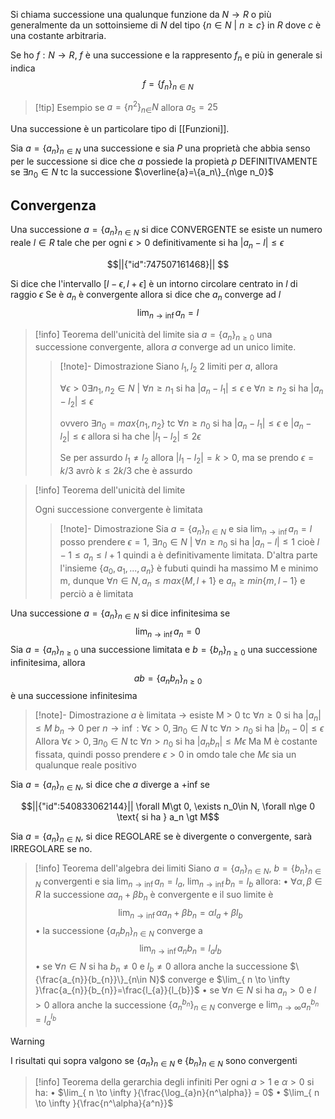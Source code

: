 Si chiama successione una qualunque funzione da $N\to R$ o più generalmente da un sottoinsieme di $N$ del tipo $\{n\in N \text{ | }n\ge c\}$ in $R$ dove $c$ è una costante arbitraria.

Se ho $f:N\to R$, $f$ è una successione e la rappresento $f_n$ e più in generale si indica $$
f=\{f_n\}_{n\in N}
$$
>[!tip] Esempio
>se $a=\{n^2\}_{n\in }N$ allora $a_5=25$

Una successione è un particolare tipo di [[Funzioni]]. 

Sia $a=\{a_n\}_{n\in N}$ una successione e sia $P$ una proprietà che abbia senso per le successione si dice che $a$ possiede la propietà $p$ DEFINITIVAMENTE
se $\exists n_0\in N$ tc la successione $\overline{a}=\{a_n\}_{n\ge n_0}$

## Convergenza

Una successione $a=\{a_n\}_{n\in N}$ si dice CONVERGENTE se esiste un numero reale $l\in R$ tale che per ogni $\epsilon \gt 0$ definitivamente si ha $|a_n - l | \le \epsilon$ 
```math
||{"id":747507161468}||


```
Si dice che l'intervallo $[l-\epsilon,l+\epsilon]$ è un intorno circolare centrato in $l$ di raggio $\epsilon$
Se è $a_n$ è convergente allora si dice che $a_n$ converge ad $l$ $$
	\lim_{n\to \inf} a_n = l
$$ 
>[!info] Teorema dell'unicità del limite
>sia $a=\{a_n\}_{n\ge 0}$ una successione convergente, allora $a$ converge ad un unico limite.
>>[!note]- Dimostrazione
>>Siano $l_1,l_2$ 2 limiti per $a$, allora 
>>
>>$\forall\epsilon\gt0 \exists n_1,n_2\in N \text{ | } \forall n\ge n_1$ si ha $|a_n - l_1|\le \epsilon$ e $\forall n\ge n_2$ si ha $|a_n - l_2|\le \epsilon$
>>
>>ovvero $\exists n_0 = max\{n_1,n_2\}$ tc $\forall n\ge n_0$ si ha $|a_n - l_1|\le \epsilon$ e $|a_n - l_2|\le \epsilon$ allora si ha che $|l_1-l_2| \le 2\epsilon$
>>
>>Se per assurdo $l_1\not=l_2$ allora $|l_1-l_2|=k\gt 0$, ma se prendo $\epsilon = k/3$ avrò $k\le {2k}/3$ che è assurdo 

>[!info] Teorema dell'unicità del limite
>
>Ogni successione convergente è limitata
>>[!note]- Dimostrazione
Sia $a=\{a_n\}_{n\in N}$ e sia $\lim_{n\to \inf} a_n = l$ posso prendere $\epsilon=1$, $\exists n_0\in N\text{ | } \forall n\ge n_0$ si ha $|a_n-l| \le 1$ cioè $l-1\le a_n\le l+1$ quindi a è definitivamente limitata.
D'altra parte l'insieme $\{a_0,a_1,...,a_n\}$ è fubuti quindi ha massimo M e minimo m, dunque $\forall n\in N, a_n \le max\{M,l+1\} \text{ e } a_n \ge min\{m,l-1\}$ e perciò a è limitata

Una successione $a=\{a_n\}_{n\in N}$ si dice infinitesima se $$\lim_{n\to \inf} a_n = 0$$
Sia $a=\{a_n\}_{n\ge 0}$ una successione limitata e  $b=\{b_n\}_{n\ge 0}$ una successione infinitesima, allora $$ab = \{a_nb_n\}_{n\ge 0}$$ è una successione infinitesima

>[!note]- Dimostrazione
>$a$ è limitata -> esiste M > 0 tc $\forall n\ge0$ si ha $|a_n|\le M$
>$b_n\to 0$ per $n\to \inf$ : $\forall \epsilon \gt 0, \exists n_0 \in N$ tc $\forall n \gt n_0$ si ha $|b_n -0| \le \epsilon$
>Allora  $\forall \epsilon \gt 0, \exists n_0 \in N$ tc $\forall n \gt n_0$ si ha $|a_nb_n|\le M\epsilon$
>Ma M è costante fissata, quindi posso prendere $\epsilon \gt 0$ in omdo tale che $M\epsilon$ sia un qualunque reale positivo

Sia  $a=\{a_n\}_{n\in N}$, si dice che $a$ diverge a +inf se 
```math
||{"id":540833062144}||

\forall M\gt 0, \exists n_0\in N, \forall n\ge 0 \text{ si ha } a_n \gt M
```
Sia  $a=\{a_n\}_{n\in N}$, si dice REGOLARE se è divergente o convergente, sarà IRREGOLARE se no.

>[!info] Teorema dell'algebra dei limiti
Siano $a=\{a_n\}_{n\in N}$, $b=\{b_n\}_{n\in N}$ convergenti e sia $\lim_{n\to \inf} a_n = l_a$, $\lim_{n\to \inf} b_n = l_b$ allora:
• $\forall \alpha,\beta\in R$ la successione $\alpha a_n + \beta b_n$ è convergente e il suo limite è $$\lim_{n\to \inf}\alpha a_n + \beta b_n=\alpha l_a + \beta l_b$$
• la successione $\{a_nb_n\}_{n\in N}$ converge a $$\lim_{n\to \inf}a_nb_n=l_a l_b$$
• se $\forall n \in N$ si ha $b_{n} \not= 0$ e $l_{b}\not=0$ allora anche la successione $\{\frac{a_{n}}{b_{n}}\}_{n\in N}$ converge e $\lim_{ n \to \infty }\frac{a_{n}}{b_{n}}=\frac{l_{a}}{l_{b}}$ 
• se $\forall n \in N$ si ha $a_{n}\gt 0$ e $l\gt 0$ allora anche la successione $\{{a_{n}^{b_{n}}}\}_{n\in N}$ converge e $\lim_{ n \to \infty }{a_{n}^{b_{n}}} = l_{a}^{l_{b}}$

>[!warning]
>I risultati qui sopra valgono se $\{{a_{n}}\}_{n\in N}$ e $\{{b_{n}}\}_{n\in N}$ sono convergenti

>[!info] Teorema della gerarchia degli infiniti
>Per ogni $a\gt 1$ e $\alpha\gt{0}$ si ha:
>• $\lim_{ n \to \infty }{\frac{\log_{a}n}{n^\alpha}} = 0$
>• $\lim_{ n \to \infty }{\frac{n^\alpha}{a^n}}$




